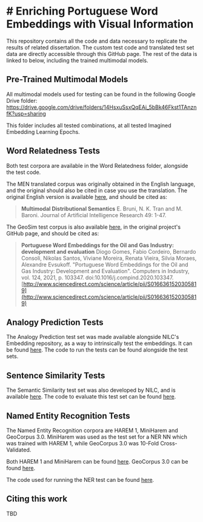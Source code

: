 # # Enriching Portuguese Word Embeddings with Visual Information
This repository contains all the code and data necessary to replicate the results of related dissertation. The custom test code and translated test set data are directly accessible through this GitHub page. The rest of the data is linked to below, including the trained multimodal models.

## Pre-Trained Multimodal Models
All multimodal models used for testing can be found in the following Google Drive folder: https://drive.google.com/drive/folders/14HsxuSsxQqEAi_5bBk46Fkst1TAnznfK?usp=sharing

This folder includes all tested combinations, at all tested Imagined Embedding Learning Epochs.

## Word Relatedness Tests
Both test corpora are available in the Word Relatedness folder, alongside the test code. 

The MEN translated corpus was originally obtained in the English language, and the original should also be cited in case you use the translation. The original English version is available [here](https://staff.fnwi.uva.nl/e.bruni/MEN), and should be cited as:
>**Multimodal Distributional Semantics** E. Bruni, N. K. Tran and M. Baroni. Journal of Artificial Intelligence Research 49: 1-47.

The GeoSim test corpus is also available [here](https://github.com/Petroles/Petrovec), in the original project's GitHub page, and should be cited as:
>**Portuguese Word Embeddings for the Oil and Gas Industry: development and evaluation** Diogo Gomes, Fabio Cordeiro, Bernardo Consoli, Nikolas Santos, Viviane Moreira, Renata Vieira, Silvia Moraes, Alexandre Evsukoff. "Portuguese Word Embeddings for the Oil and Gas Industry: Development and Evaluation". Computers in Industry, vol. 124, 2021, p. 103347. doi:10.1016/j.compind.2020.103347. [http://www.sciencedirect.com/science/article/pii/S0166361520305819](http://www.sciencedirect.com/science/article/pii/S0166361520305819)

## Analogy Prediction Tests
The Analogy Prediction test set was made available alongside NILC's Embedding repository, as a way to intrinsically test the embeddings. It can be found [here](https://github.com/nathanshartmann/portuguese_word_embeddings). The code to run the tests can be found alongside the test sets.

## Sentence Similarity Tests
The Semantic Similarity test set was also developed by NILC, and is available [here](http://www.nilc.icmc.usp.br/assin/). The code to evaluate this test set can be found [here](https://github.com/nathanshartmann/portuguese_word_embeddings). 

## Named Entity Recognition Tests
The Named Entity Recognition corpora are HAREM 1, MiniHarem and GeoCorpus 3.0. MiniHarem was used as the test set for a NER NN which was trained with HAREM 1, while GeoCorpus 3.0 was 10-Fold Cross-Validated.

Both HAREM 1 and MiniHarem can be found [here](https://www.linguateca.pt/primeiroHAREM/harem_encontroharem.html). GeoCorpus 3.0 can be found [here](https://github.com/Petroles/Petrovec).

The code used for running the NER test can be found [here](https://github.com/jneto04/ner-pt).

## Citing this work
TBD

